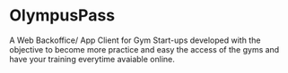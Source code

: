 # OlympusPass
A Web Backoffice/ App Client for Gym Start-ups developed with the objective to become more practice and easy the access of the gyms and have your training everytime avaiable online.
